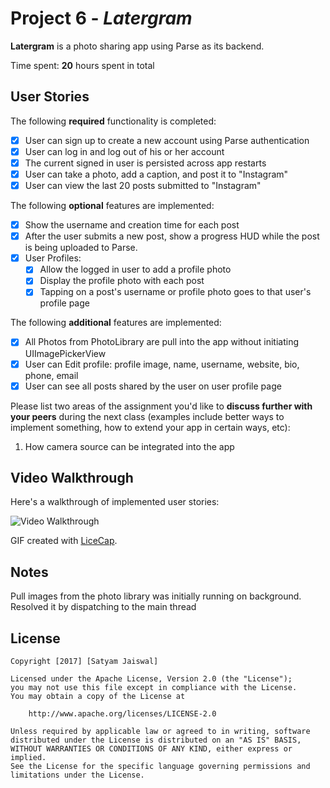 # Project 6 - *Latergram*

**Latergram** is a photo sharing app using Parse as its backend.

Time spent: **20** hours spent in total

## User Stories

The following **required** functionality is completed:

- [x] User can sign up to create a new account using Parse authentication
- [x] User can log in and log out of his or her account
- [x] The current signed in user is persisted across app restarts
- [x] User can take a photo, add a caption, and post it to "Instagram"
- [x] User can view the last 20 posts submitted to "Instagram"

The following **optional** features are implemented:

- [x] Show the username and creation time for each post
- [x] After the user submits a new post, show a progress HUD while the post is being uploaded to Parse.
- [x] User Profiles:
   - [x] Allow the logged in user to add a profile photo
   - [x] Display the profile photo with each post
   - [x] Tapping on a post's username or profile photo goes to that user's profile page

The following **additional** features are implemented:

- [x] All Photos from PhotoLibrary are pull into the app without initiating UIImagePickerView
- [x] User can Edit profile: profile image, name, username, website, bio, phone, email
- [x] User can see all posts shared by the user on user profile page

Please list two areas of the assignment you'd like to **discuss further with your peers** during the next class (examples include better ways to implement something, how to extend your app in certain ways, etc):

1. How camera source can be integrated into the app

## Video Walkthrough 

Here's a walkthrough of implemented user stories:

<img src='http://i.imgur.com/rUan78w.gif' title='Video Walkthrough' width='' alt='Video Walkthrough' />

GIF created with [LiceCap](http://www.cockos.com/licecap/).

## Notes

Pull images from the photo library was initially running on background. Resolved it by dispatching to the main thread

## License

    Copyright [2017] [Satyam Jaiswal]

    Licensed under the Apache License, Version 2.0 (the "License");
    you may not use this file except in compliance with the License.
    You may obtain a copy of the License at

        http://www.apache.org/licenses/LICENSE-2.0

    Unless required by applicable law or agreed to in writing, software
    distributed under the License is distributed on an "AS IS" BASIS,
    WITHOUT WARRANTIES OR CONDITIONS OF ANY KIND, either express or implied.
    See the License for the specific language governing permissions and
    limitations under the License.
